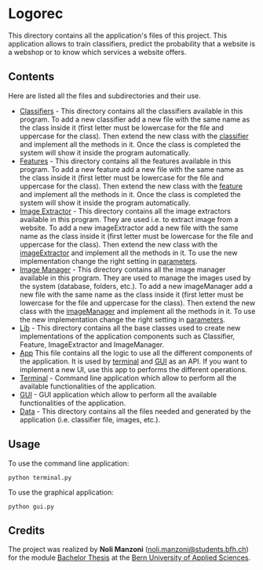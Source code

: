 # Logorec

This directory contains all the application's files of this project. This application allows to train classifiers, predict the probability that a website is a webshop or to know which services a website offers.

## Contents

Here are listed all the files and subdirectories and their use.

- [Classifiers](classifiers) - This directory contains all the classifiers available in this program. To add a new classifier add a new file with the same name as the class inside it (first letter must be lowercase for the file and uppercase for the class). Then extend the new class with the [classifier](lib/classifier.py) and implement all the methods in it. Once the class is completed the system will show it inside the program automatically.
- [Features](features) - This directory contains all the features available in this program. To add a new feature add a new file with the same name as the class inside it (first letter must be lowercase for the file and uppercase for the class). Then extend the new class with the [feature](lib/feature.py) and implement all the methods in it. Once the class is completed the system will show it inside the program automatically.
- [Image Extractor](imageExtractor) - This directory contains all the image extractors available in this program. They are used i.e. to extract image from a website. To add a new imageExtractor add a new file with the same name as the class inside it (first letter must be lowercase for the file and uppercase for the class). Then extend the new class with the [imageExtractor](lib/imageExtractor.py) and implement all the methods in it. To use the new implementation change the right setting in [parameters](parameters.ini).
- [Image Manager](imageManager) - This directory contains all the image manager available in this program. They are used to manage the images used by the system (database, folders, etc.). To add a new imageManager add a new file with the same name as the class inside it (first letter must be lowercase for the file and uppercase for the class). Then extend the new class with the [imageManager](lib/imageManager.py) and implement all the methods in it. To use the new implementation change the right setting in [parameters](parameters.ini).
- [Lib](lib) - This directory contains all the base classes used to create new implementations of the application components such as Classifier, Feature, ImageExtractor and ImageManager.
- [App](app.py) This file contains all the logic to use all the different components of the application. It is used by [terminal](terminal.py) and [GUI](gui.py) as an API. If you want to implement a new UI, use this app to performs the different operations.
- [Terminal](terminal.py) - Command line application which allow to perform all the available functionalities of the application.
- [GUI](gui.py) - GUI application which allow to perform all the available functionalities of the application.
- [Data](data) - This directory contains all the files needed and generated by the application (i.e. classifier file, images, etc.).

## Usage

To use the command line application:

```
python terminal.py
```

To use the graphical application:

````
python gui.py
````

## Credits

The project was realized by **Noli Manzoni** (noli.manzoni@students.bfh.ch) for the module [Bachelor Thesis](https://www.ti.bfh.ch/fileadmin/modules/BTI7321-de.xml) at the  [Bern University of Applied Sciences](https://www.bfh.ch).